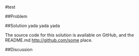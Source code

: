 #test

##Problem

##Solution
yada yada yada

The source code for this solution is available on GitHub, and the README.md 
http://github.com/some place. 


##Discussion
